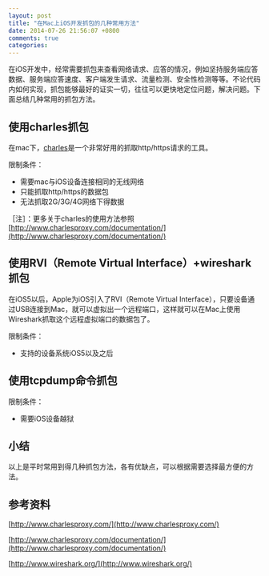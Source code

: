 ```yaml
---
layout: post
title: "在Mac上iOS开发抓包的几种常用方法"
date: 2014-07-26 21:56:07 +0800
comments: true
categories: 
---
```


在iOS开发中，经常需要抓包来查看网络请求、应答的情况，例如坚持服务端应答数据、服务端应答速度、客户端发生请求、流量检测、安全性检测等等。不论代码内如何实现，抓包能够最好的证实一切，往往可以更快地定位问题，解决问题。下面总结几种常用的抓包方法。

## 使用charles抓包

在mac下，[charles](http://www.charlesproxy.com/)是一个非常好用的抓取http/https请求的工具。

限制条件：

* 需要mac与iOS设备连接相同的无线网络
* 只能抓取http/https的数据包 
* 无法抓取2G/3G/4G网络下得数据

［注］：更多关于charles的使用方法参照[http://www.charlesproxy.com/documentation/](http://www.charlesproxy.com/documentation/)

## 使用RVI（Remote Virtual Interface）+wireshark抓包

在iOS5以后，Apple为iOS引入了RVI（Remote Virtual Interface），只要设备通过USB连接到Mac，就可以虚拟出一个远程端口，这样就可以在Mac上使用Wireshark抓取这个远程虚拟端口的数据包了。

限制条件：

* 支持的设备系统iOS5以及之后

## 使用tcpdump命令抓包

限制条件：

* 需要iOS设备越狱

## 小结

以上是平时常用到得几种抓包方法，各有优缺点，可以根据需要选择最方便的方法。

## 参考资料

[http://www.charlesproxy.com/](http://www.charlesproxy.com/)

[http://www.charlesproxy.com/documentation/](http://www.charlesproxy.com/documentation/)

[http://www.wireshark.org/](http://www.wireshark.org/)